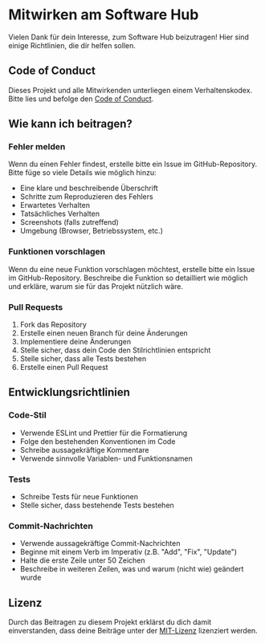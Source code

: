 # Mitwirken am Software Hub

Vielen Dank für dein Interesse, zum Software Hub beizutragen! Hier sind einige Richtlinien, die dir helfen sollen.

## Code of Conduct

Dieses Projekt und alle Mitwirkenden unterliegen einem Verhaltenskodex. Bitte lies und befolge den [Code of Conduct](CODE_OF_CONDUCT.md).

## Wie kann ich beitragen?

### Fehler melden

Wenn du einen Fehler findest, erstelle bitte ein Issue im GitHub-Repository. Bitte füge so viele Details wie möglich hinzu:

- Eine klare und beschreibende Überschrift
- Schritte zum Reproduzieren des Fehlers
- Erwartetes Verhalten
- Tatsächliches Verhalten
- Screenshots (falls zutreffend)
- Umgebung (Browser, Betriebssystem, etc.)

### Funktionen vorschlagen

Wenn du eine neue Funktion vorschlagen möchtest, erstelle bitte ein Issue im GitHub-Repository. Beschreibe die Funktion so detailliert wie möglich und erkläre, warum sie für das Projekt nützlich wäre.

### Pull Requests

1. Fork das Repository
2. Erstelle einen neuen Branch für deine Änderungen
3. Implementiere deine Änderungen
4. Stelle sicher, dass dein Code den Stilrichtlinien entspricht
5. Stelle sicher, dass alle Tests bestehen
6. Erstelle einen Pull Request

## Entwicklungsrichtlinien

### Code-Stil

- Verwende ESLint und Prettier für die Formatierung
- Folge den bestehenden Konventionen im Code
- Schreibe aussagekräftige Kommentare
- Verwende sinnvolle Variablen- und Funktionsnamen

### Tests

- Schreibe Tests für neue Funktionen
- Stelle sicher, dass bestehende Tests bestehen

### Commit-Nachrichten

- Verwende aussagekräftige Commit-Nachrichten
- Beginne mit einem Verb im Imperativ (z.B. "Add", "Fix", "Update")
- Halte die erste Zeile unter 50 Zeichen
- Beschreibe in weiteren Zeilen, was und warum (nicht wie) geändert wurde

## Lizenz

Durch das Beitragen zu diesem Projekt erklärst du dich damit einverstanden, dass deine Beiträge unter der [MIT-Lizenz](LICENSE) lizenziert werden.
